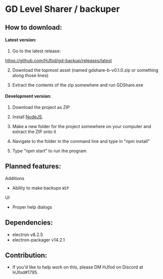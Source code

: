 # GD Level Sharer / backuper

## How to download:

#### Latest version:

1. Go to the latest release:

https://github.com/HJfod/gd-backup/releases/latest

2. Download the topmost asset (named gdshare-b-v0.1.0.zip or something along those lines)

3. Extract the contents of the zip somewhere and run GDShare.exe

#### Development version:

1. Download the project as ZIP

2. Install [NodeJS](https://nodejs.org/en/).

3. Make a new folder for the project somewhere on your computer and extract the ZIP onto it

4. Navigate to the folder in the command line and type in "npm install"

5. Type "npm start" to run the program

## Planned features:

Additions

 * Ability to make backups `WIP`

UI

 * Proper help dialogs

## Dependencies:

 * electron v8.2.5
 * electron-packager v14.2.1

## Contribution:

 * If you'd like to help work on this, please DM HJfod on Discord at HJfod#1795.